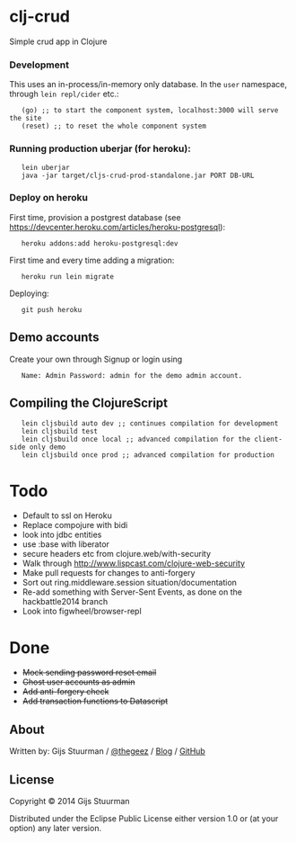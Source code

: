 # clj-crud

Simple crud app in Clojure

### Development
This uses an in-process/in-memory only database. In the `user` namespace, through `lein repl/cider` etc.:
```
   (go) ;; to start the component system, localhost:3000 will serve the site
   (reset) ;; to reset the whole component system
```

### Running production uberjar (for heroku):
```
   lein uberjar
   java -jar target/cljs-crud-prod-standalone.jar PORT DB-URL
```

### Deploy on heroku
First time, provision a postgrest database (see https://devcenter.heroku.com/articles/heroku-postgresql):
```
   heroku addons:add heroku-postgresql:dev
```
First time and every time adding a migration:
```
   heroku run lein migrate
```
Deploying:
```
   git push heroku
```

## Demo accounts
Create your own through Signup or login using 
```
   Name: Admin Password: admin for the demo admin account.
```

## Compiling the ClojureScript
```
   lein cljsbuild auto dev ;; continues compilation for development
   lein cljsbuild test
   lein cljsbuild once local ;; advanced compilation for the client-side only demo
   lein cljsbuild once prod ;; advanced compilation for production
```


# Todo
- Default to ssl on Heroku
- Replace compojure with bidi
- look into jdbc entities
- use :base with liberator
- secure headers etc from clojure.web/with-security
- Walk through http://www.lispcast.com/clojure-web-security
- Make pull requests for changes to anti-forgery
- Sort out ring.middleware.session situation/documentation
- Re-add something with Server-Sent Events, as done on the hackbattle2014 branch
- Look into figwheel/browser-repl

# Done
- ~~Mock sending password reset email~~
- ~~Ghost user accounts as admin~~
- ~~Add anti-forgery check~~
- ~~Add transaction functions to Datascript~~

## About

Written by:
Gijs Stuurman / [@thegeez][twt] / [Blog][blog] / [GitHub][github]

[twt]: http://twitter.com/thegeez
[blog]: http://thegeez.net
[github]: https://github.com/thegeez

## License

Copyright © 2014 Gijs Stuurman

Distributed under the Eclipse Public License either version 1.0 or (at
your option) any later version.
